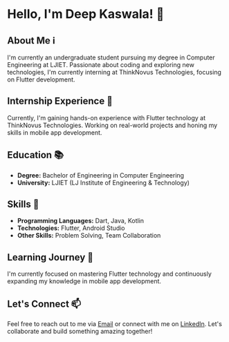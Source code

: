 # Hello, I'm Deep Kaswala! 👋

## About Me ℹ️
I'm currently an undergraduate student pursuing my degree in Computer Engineering at LJIET. Passionate about coding and exploring new technologies, I'm currently interning at ThinkNovus Technologies, focusing on Flutter development. 

## Internship Experience 💼
Currently, I'm gaining hands-on experience with Flutter technology at ThinkNovus Technologies. Working on real-world projects and honing my skills in mobile app development.

## Education 📚
- **Degree:** Bachelor of Engineering in Computer Engineering
- **University:** LJIET (LJ Institute of Engineering & Technology)

## Skills 🚀
- **Programming Languages:** Dart, Java, Kotlin  
- **Technologies:** Flutter, Android Studio
- **Other Skills:** Problem Solving, Team Collaboration


## Learning Journey 🌱
I'm currently focused on mastering Flutter technology and continuously expanding my knowledge in mobile app development.

## Let's Connect 📫
Feel free to reach out to me via [Email](deepkaswala@gmail.com) or connect with me on [LinkedIn](https://www.linkedin.com/in/deep-kaswala). Let's collaborate and build something amazing together!

